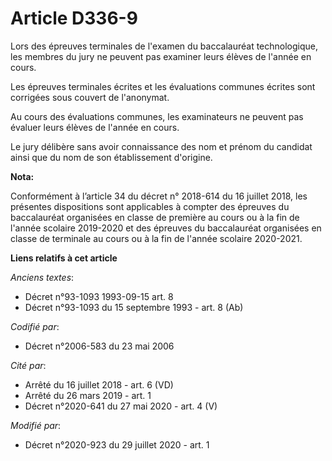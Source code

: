 # Article D336-9

Lors des épreuves terminales de l'examen du baccalauréat technologique, les membres du jury ne peuvent pas examiner leurs
élèves de l'année en cours.

Les épreuves terminales écrites et les évaluations communes écrites sont corrigées sous couvert de l'anonymat.

Au cours des évaluations communes, les examinateurs ne peuvent pas évaluer leurs élèves de l'année en cours.

Le jury délibère sans avoir connaissance des nom et prénom du candidat ainsi que du nom de son établissement d'origine.

**Nota:**

Conformément à l’article 34 du décret n° 2018-614 du 16 juillet 2018, les présentes dispositions sont applicables à compter
des épreuves du baccalauréat organisées en classe de première au cours ou à la fin de l'année scolaire 2019-2020 et des
épreuves du baccalauréat organisées en classe de terminale au cours ou à la fin de l'année scolaire 2020-2021.

**Liens relatifs à cet article**

_Anciens textes_:

  - Décret n°93-1093 1993-09-15 art. 8
  - Décret n°93-1093 du 15 septembre 1993 - art. 8 (Ab)

_Codifié par_:

  - Décret n°2006-583 du 23 mai 2006

_Cité par_:

  - Arrêté du 16 juillet 2018 - art. 6 (VD)
  - Arrêté du 26 mars 2019 - art. 1
  - Décret n°2020-641 du 27 mai 2020 - art. 4 (V)

_Modifié par_:

  - Décret n°2020-923 du 29 juillet 2020 - art. 1
